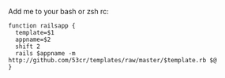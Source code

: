 Add me to your bash or zsh rc:

    function railsapp {
      template=$1
      appname=$2
      shift 2
      rails $appname -m http://github.com/53cr/templates/raw/master/$template.rb $@
    }
